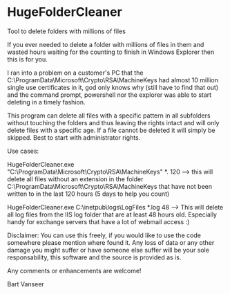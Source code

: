 # HugeFolderCleaner
Tool to delete folders with millions of files

If you ever needed to delete a folder with millions of files in them and wasted hours waiting for the counting 
to finish in Windows Explorer then this is for you.

I ran into a problem on a customer's PC that the C:\ProgramData\Microsoft\Crypto\RSA\MachineKeys had almost 
10 million single use certificates in it, god only knows why (still have to find that out) 
and the command prompt, powershell nor the explorer was able to start deleting in a timely fashion.

This program can delete all files with a specific pattern in all subfolders without touching the folders
and thus leaving the rights intact and will only delete files with a specific age.
If a file cannot be deleted it will simply be skipped. Best to start with administrator rights.

Use cases:

HugeFolderCleaner.exe "C:\ProgramData\Microsoft\Crypto\RSA\MachineKeys" *. 120
--> this will delete all files without an extension in the folder C:\ProgramData\Microsoft\Crypto\RSA\MachineKeys
    that have not been written to in the last 120 hours (5 days to help you count)

HugeFolderCleaner.exe C:\inetpub\logs\LogFiles *.log 48
--> This will delete all log files from the IIS log folder that are at least 48 hours old. 
    Especially handy for exchange servers that have a lot of webmail access :)
    
Disclaimer:
You can use this freely, if you would like to use the code somewhere please mention where found it.
Any loss of data or any other damage you might suffer or have someone else suffer will be your sole responsability, 
this software and the source is provided as is.

Any comments or enhancements are welcome!

Bart Vanseer
